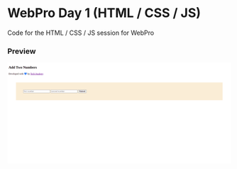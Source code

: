 # WebPro Day 1 (HTML / CSS / JS)

Code for the HTML / CSS / JS session for WebPro

### Preview
<img src="./assets/screen.png"></img>